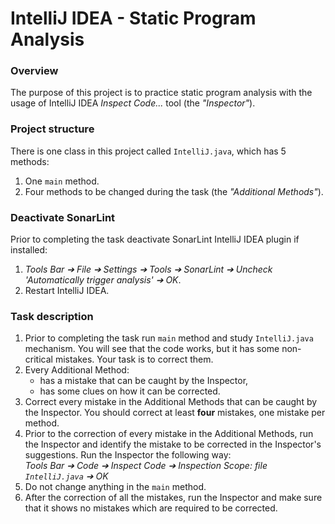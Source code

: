 # IntelliJ IDEA - Static Program Analysis

### Overview
The purpose of this project is to practice static program analysis with the usage of IntelliJ IDEA _Inspect Code..._ tool (the _"Inspector"_).

### Project structure
There is one class in this project called `IntelliJ.java`, which has 5 methods:
1. One `main` method.
2. Four methods to be changed during the task (the _"Additional Methods"_).

### Deactivate SonarLint
Prior to completing the task deactivate SonarLint IntelliJ IDEA plugin if installed:
1. _Tools Bar ➔ File ➔ Settings ➔ Tools ➔ SonarLint ➔ Uncheck 'Automatically trigger analysis' ➔ OK_.
2. Restart IntelliJ IDEA.

### Task description
1. Prior to completing the task run `main` method and study `IntelliJ.java` mechanism. You will see that the code works, but it has some non-critical mistakes. Your task is to correct them. 
2. Every Additional Method:
   - has a mistake that can be caught by the Inspector,
   - has some clues on how it can be corrected.
3. Correct every mistake in the Additional Methods that can be caught by the Inspector. You should correct at least **four** mistakes, one mistake per method.
4. Prior to the correction of every mistake in the Additional Methods, run the Inspector and identify the mistake to be corrected in the Inspector's suggestions. Run the Inspector the following way:<br>
_Tools Bar ➔ Code ➔ Inspect Code ➔ Inspection Scope: file `IntelliJ.java` ➔ OK_
5. Do not change anything in the `main` method.
6. After the correction of all the mistakes, run the Inspector and make sure that it shows no mistakes which are required to be corrected. 
